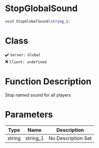 # StopGlobalSound
```lua
void StopGlobalSound(string_1)
```
# Class
✔️ `Server: Global`  
❌ `Client: undefined`  

# Function Description
Stop named sound for all players
# Parameters
Type|Name|Description
--|--|--
string|string_1|No Description Set
